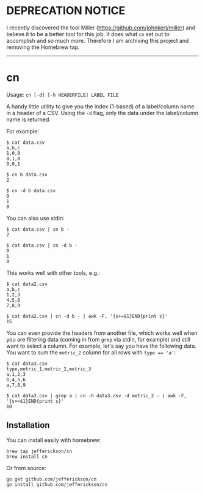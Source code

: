 # DEPRECATION NOTICE

I recently discovered the tool Miller (https://github.com/johnkerl/miller) and believe it to be a better tool for this job. It does what `cn` set out to accomplish and so much more. Therefore I am archiving this project and removing the Homebrew tap.

----------------

# cn

Usage: `cn [-d] [-h HEADERFILE] LABEL FILE`

A handy little utility to give you the index (1-based) of a label/column name in a header of a CSV. Using the `-d` flag, only the data under the label/column name is returned.

For example:

```
$ cat data.csv
a,b,c
1,0,0
0,1,0
0,0,1

$ cn b data.csv
2

$ cn -d b data.csv
0
1
0
```

You can also use stdin:

```
$ cat data.csv | cn b -
2

$ cat data.csv | cn -d b -
0
1
0
```

This works well with other tools, e.g.:

```
$ cat data2.csv
a,b,c
1,2,3
4,5,6
7,8,9

$ cat data2.csv | cn -d b - | awk -F, '{s+=$1}END{print s}'
15
```

You can even provide the headers from another file, which works well when you are filtering data (coming in from `grep` via stdin, for example) and still want to select a column. For example, let's say you have the following data. You want to sum the `metric_2` column for all rows with `type == 'a'`:

```
$ cat data3.csv
type,metric_1,metric_2,metric_3
a,1,2,3
b,4,5,6
a,7,8,9

$ cat data3.csv | grep a | cn -h data3.csv -d metric_2 - | awk -F, '{s+=$1}END{print s}'
10
```

## Installation

You can install easily with homebrew:

```
brew tap jefferickson/cn
brew install cn
```

Or from source:

```
go get github.com/jefferickson/cn
go install github.com/jefferickson/cn
```
